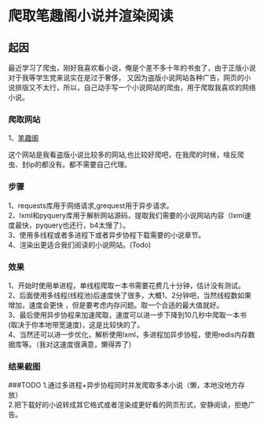 # 爬取笔趣阁小说并渲染阅读

## 起因
最近学习了爬虫，刚好我喜欢看小说，俺是个差不多十年的书虫了，由于正版小说对于我等学生党来说实在是过于奢侈，
又因为盗版小说网站各种广告，网页的小说排版又不太行，所以，自己动手写一个小说网站的爬虫，用于爬取我喜欢的网络小说。

### 爬取网站
1、[笔趣阁](https://www.biquge.com.cn)

这个网站是我看盗版小说比较多的网站,也比较好爬吧，在我爬的时候，啥反爬虫、封ip的都没有。都不需要自己代理。


### 步骤
1、requests库用于网络请求,grequest用于异步请求。  
2、lxml和pyquery库用于解析网站源码，提取我们需要的小说网站内容（lxml速度最快，pyquery也还行，b4太慢了）。  
3、使用多线程或者多进程下或者异步协程下载需要的小说章节。  
4、渲染出更适合我们阅读的小说网站。(Todo)

### 效果
1、开始时使用单进程，单线程爬取一本书需要花费几十分钟，估计没有测试。  
2、后面使用多线程(线程池)后速度快了很多，大概1、2分钟吧，当然线程数如果增加，速度会更快
，但是要考虑内存问题。取一个合适的最大值就好。  
3、最后使用异步协程来加速爬取，速度可以进一步下降到10几秒中爬取一本书(取决于你本地带宽速度)，这是比较快的了。  
4、当然还可以进一步优化，解析使用lxml，多进程加异步协程，使用redis内存数据库等。（我对这速度很满意，懒得弄了）

### 结果截图

###TODO
1.通过多进程+异步协程同时并发爬取多本小说（懒，本地没地方存放）  
2.把下载好的小说转成其它格式或者渲染成更好看的网页形式，安静阅读，拒绝广告。
